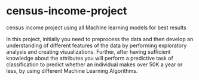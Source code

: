 # census-income-project
census income project using all Machine learning models for best results

In this project, initially you need to preprocess the data and then develop an understanding of different features of the data by performing exploratory analysis and creating visualizations. Further, after having sufficient knowledge about the attributes you will perform a predictive task of classification to predict whether an individual makes over 50K a year or less, by using different Machine Learning Algorithms. 

